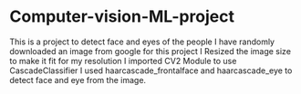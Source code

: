 # Computer-vision-ML-project
This is a project to detect face and eyes of the people 
I have randomly downloaded an image from google for this project
I Resized the image size to make it fit for my resolution
I imported CV2 Module to use CascadeClassifier
I used haarcascade_frontalface and haarcascade_eye to detect face and eye from the image.
